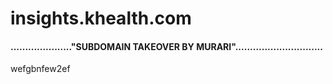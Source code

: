 # insights.khealth.com



#### ....................."SUBDOMAIN TAKEOVER BY MURARI"..............................
wefgbnfew2ef 
